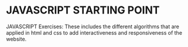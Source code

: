 # JAVASCRIPT STARTING POINT
JAVASCRIPT Exercises: These includes the different algorithms that are applied in html and css to add interactiveness and responsiveness of the website.